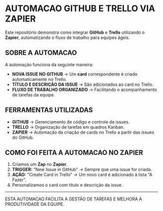# AUTOMACAO GITHUB E TRELLO VIA ZAPIER  

Este repositório demonstra como integrar **GitHub** e **Trello** utilizando o **Zapier**, automatizando o fluxo de trabalho para equipes ágeis.  

## SOBRE A AUTOMACAO  
A automação funciona da seguinte maneira:  

- **NOVA ISSUE NO GITHUB** → Um **card** correspondente é criado automaticamente no Trello.  
- **TÍTULO E DESCRIÇÃO DA ISSUE** → São adicionados ao card no Trello.  
- **FLUXO DE TRABALHO ORGANIZADO** → Facilitando o acompanhamento de tarefas da equipe.  

## FERRAMENTAS UTILIZADAS  
- **GITHUB** → Gerenciamento de código e controle de issues.  
- **TRELLO** → Organização de tarefas em quadros Kanban.  
- **ZAPIER** → Automação da criação de cards no Trello a partir das issues do GitHub.  
 
## COMO FOI FEITA A AUTOMACAO NO ZAPIER  
1. Criamos um **Zap** no **Zapier**.  
2. **TRIGGER:** "New Issue in GitHub" → Sempre que uma issue for criada.  
3. **AÇÃO:** "Create Card in Trello" → Um novo card é adicionado à lista "A Fazer".  
4. Personalizamos o card com título e descrição da issue.  

---

ESTA AUTOMACAO FACILITA A GESTÃO DE TAREFAS E MELHORA A PRODUTIVIDADE DA EQUIPE.
